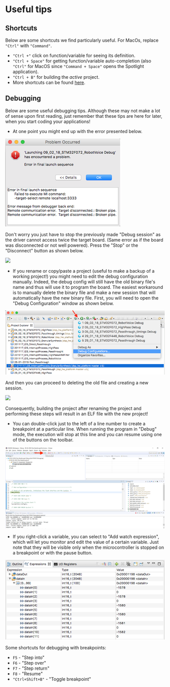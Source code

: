 # Useful tips

## Shortcuts

Below are some shortcuts we find particularly useful. For MacOs, replace `"Ctrl"` with `"Command"`.

* `"Ctrl +"` click on function/variable for seeing its definition.
* `"Ctrl + Space"` for getting function/variable auto-completion \(also `"Ctrl"` for MacOS since `"Command + Space"` opens the Spotlight application\).
* `"Ctrl + B"` for building the _active_ project.
* More shortcuts can be found [here](https://dzone.com/articles/effective-eclipse-shortcut-key).

## Debugging

Below are some useful debugging tips. Although these may not make a lot of sense upon first reading, just remember that these tips are here for later, when you start coding your applications!

* At one point you might end up with the error presented below.

![](../../.gitbook/assets/errorstoppreviousconfig_enlarged%20%281%29.png)

Don't worry you just have to stop the previously made "Debug session" as the driver cannot access twice the target board. \(Same error as if the board was disconnected or not well powered\). Press the "Stop" or the "Disconnect" button as shown below.

![](../../.gitbook/assets/stoppreviousconfig.png)

* If you rename or copy/paste a project \(useful to make a backup of a working project!\) you might need to edit the debug configuration manually. Indeed, the debug config will still have the old binary file's name and thus will use it to program the board. The easiest workaround is to manually delete the binary file and make a new session that will automatically have the new binary file. First, you will need to open the "Debug Configuration" window as shown below.

![](../../.gitbook/assets/debug_config_menu%20%281%29.png)

And then you can proceed to deleting the old file and creating a new session.

![](../../.gitbook/assets/debug_config_old_name.png)

Consequently, building the project after renaming the project and performing these steps will result in an ELF file with the new project!

* You can double-click just to the left of a line number to create a breakpoint at a particular line. When running the program in "Debug" mode, the execution will stop at this line and you can resume using one of the buttons on the toolbar.

![](../../.gitbook/assets/24_resume%20%281%29.png)

* If you right-click a variable, you can select to "Add watch expression", which will let you monitor and edit the value of a certain variable. Just note that they will be visible only when the microcontroller is stopped on a breakpoint or with the pause button.

![](../../.gitbook/assets/whatchexpression%20%281%29.png)

Some shortcuts for debugging with breakpoints:

* `F5` - "Step into"
* `F6` - "Step over"
* `F7` - "Step return"
* `F8` - "Resume"
* `"Ctrl+Shift+B"` - "Toggle breakpoint"

